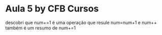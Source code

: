 # Aula 5 by CFB Cursos


descobri que num+=1 é uma operação que resule num=num+1 e num++ também é um resumo de num+=1
